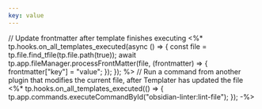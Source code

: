 ```yaml
---
key: value
---
```

// Update frontmatter after template finishes executing
<%*
tp.hooks.on_all_templates_executed(async () => {
  const file = tp.file.find_tfile(tp.file.path(true));
  await tp.app.fileManager.processFrontMatter(file, (frontmatter) => {
    frontmatter["key"] = "value";
  });
});
%>
// Run a command from another plugin that modifies the current file, after Templater has updated the file
<%*
tp.hooks.on_all_templates_executed(() => {
  tp.app.commands.executeCommandById("obsidian-linter:lint-file");
});
-%>
